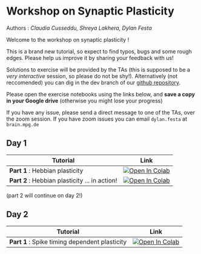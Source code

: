 # Workshop on Synaptic Plasticity

Authors : *Claudia Cusseddu, Shreya Lakhera, Dylan Festa*

Welcome to the workshop on synaptic plasticity !

This is a brand new tutorial, so expect to find typos, bugs and some rough edges. Please help us improve it by sharing your feedback with us!

Solutions to exercise will be provided by the TAs (this is supposed to be a *very interactive* session, so please do not be shy!). Alternatively (not reccomended) you can dig in the dev branch of our [github repository](https://github.com/comp-neural-circuits/plasticity-workshop/tree/dev).

Please open the exercise notebooks using the links below, and **save a copy in your Google drive** (otherwise you might lose your progress)

If you have any issue, please send a direct message to one of the TAs, over the zoom session. If you have zoom issues you can email `dylan.festa`  at `brain.mpg.de`

## Day 1

| Tutorial     | Link |
| ----------- | ----------- |
| **Part 1** : Hebbian plasticity | [![Open In Colab](https://colab.research.google.com/assets/colab-badge.svg)](https://colab.research.google.com/github/comp-neural-circuits/plasticity-workshop/blob/main/rate_based.ipynb) |
| **Part 2** : Hebbian plasticity ... in action!| [![Open In Colab](https://colab.research.google.com/assets/colab-badge.svg)](https://colab.research.google.com/github/comp-neural-circuits/plasticity-workshop/blob/main/hebbian_plasticity_in_action.ipynb) |

(part 2 will continue on day 2!)

## Day 2

| Tutorial     | Link |
| ----------- | ----------- |
| **Part 1** : Spike timing dependent plasticity | [![Open In Colab](https://colab.research.google.com/assets/colab-badge.svg)](https://colab.research.google.com/github/comp-neural-circuits/plasticity-workshop/blob/main/stpd.ipynb) |
